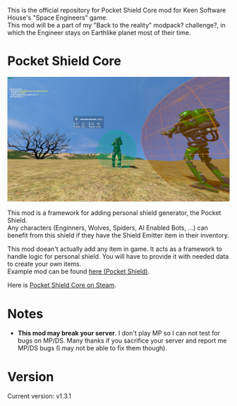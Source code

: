 This is the official repository for Pocket Shield Core mod for Keen Software House's "Space Engineers" game.\
This mod will be a part of my "Back to the reality" modpack? challenge?, in which the Engineer stays on Earthlike planet most of their time.

# Pocket Shield Core
![Thumbnail](thumb.jpg)

This mod is a framework for adding personal shield generator, the Pocket Shield.\
Any characters (Enginners, Wolves, Spiders, AI Enabled Bots, ...) can benefit from this shield if they have the Shield Emitter item in their inventory.

This mod doean't actually add any item in game. It acts as a framework to handle logic for personal shield. You will have to provide it with needed data to create your own items.\
Example mod can be found [here (Pocket Shield)](https://github.com/3x3y3z3t/Pocket-Shield/tree/v3).

Here is [Pocket Shield Core on Steam](https://steamcommunity.com/sharedfiles/filedetails/?id=2739353433).

# Notes
- **This mod may break your server**. I don't play MP so I can not test for bugs on MP/DS. Many thanks if you sacrifice your server and report me MP/DS bugs (I may not be able to fix them though).

# Version
Current version: v1.3.1
